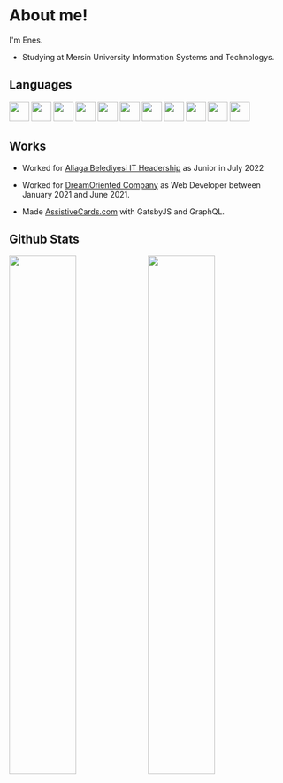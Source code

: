 # About me!

I'm Enes.

- Studying at Mersin University Information Systems and Technologys.

## Languages
<div>
<!-- CSS -->
<a href="https://www.w3schools.org/css/"><img src="https://www.svgrepo.com/show/353623/css-3.svg" width="36px" /></a>
<a href="https://getbootstrap.com"><img src="https://upload.wikimedia.org/wikipedia/commons/thumb/b/b2/Bootstrap_logo.svg/768px-Bootstrap_logo.svg.png" width="36px" /></a>
<a href="https://tailwindcss.com"><img src="https://upload.wikimedia.org/wikipedia/commons/thumb/d/d5/Tailwind_CSS_Logo.svg/800px-Tailwind_CSS_Logo.svg.png" width="36px" /></a>
<!-- JS -->
<a href="https://www.javascript.com"><img src="https://www.svgrepo.com/show/355081/js.svg" width="36px" /></a>
<a href="https://nodejs.org"><img src="https://www.svgrepo.com/show/354119/nodejs-icon.svg" width="36px" /></a>
<a href="https://reactjs.org"><img src="https://www.svgrepo.com/show/354259/react.svg" width="36px" /></a>
<a href="https://www.gatsbyjs.com"><img src="https://www.svgrepo.com/show/355032/gatsbyjs.svg" width="36px" /></a>
<!-- SQL -->
<a href="https://www.w3schools.com/sql/"><img src="https://www.svgrepo.com/show/255832/sql.svg" width="36px" /></a>
<a href="https://www.mongodb.com"><img src="https://www.svgrepo.com/show/373845/mongo.svg" width="36px" /></a>
<!-- Py -->
<a href="https://www.python.org"><img src="https://upload.wikimedia.org/wikipedia/commons/0/0a/Python.svg" width="36px" /></a>
<!-- C-->
<a href="https://www.w3schools.com/cs/"><img src="https://www.svgrepo.com/show/353622/c-sharp.svg" width="36px" /></a>
</div>

## Works

- Worked for [Aliaga Belediyesi IT Headership](https://www.aliaga.bel.tr) as Junior in July 2022

- Worked for [DreamOriented Company](https://dreamoriented.org) as Web Developer between January 2021 and June 2021.

- Made [AssistiveCards.com](http://assistivecards.com) with GatsbyJS and GraphQL.

  

## Github Stats

<div>

<img  src="https://github-readme-stats.vercel.app/api/top-langs?username=enescosanuz&show_icons=true&layout=compact&theme=nightowl"  style="width: 49%;"  />

<img  src="https://github-readme-stats.vercel.app/api?username=enescosanuz&show_icons=true&theme=nightowl"  style="width: 49%;"  />

</div>
